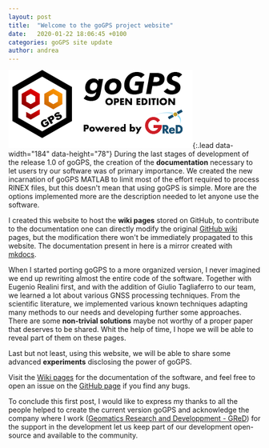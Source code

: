 ```yaml
---
layout: post
title:  "Welcome to the goGPS project website"
date:   2020-01-22 18:06:45 +0100
categories: goGPS site update
author: andrea
---
```

![goGPS](/assets/img/goGPS_open.png){:.lead data-width="184" data-height="78"} During the last stages of development of the release 1.0 of goGPS, the creation of the **documentation** necessary to let users try our software was of primary importance. We created the new incarnation of goGPS MATLAB to limit most of the effort required to process RINEX files, but this doesn't mean that using goGPS is simple. More are the options implemented more are the description needed to let anyone use the software.

I created this website to host the **wiki pages** stored on GitHub, to contribute to the documentation one can directly modify the original [GitHub wiki](https://github.com/gogps-project/goGPS_MATLAB/wiki) pages, but the modification there won't be immediately propagated to this website. 
The documentation present in here is a mirror created with [mkdocs](https://www.mkdocs.org).

When I started porting goGPS to a more organized version, I never imagined we end up rewriting almost the entire code of the software. Together with Eugenio Realini first, and with the addition of Giulio Tagliaferro to our team, we learned a lot about various GNSS processing techniques. From the scientific literature, we implemented various known techniques adapting many methods to our needs and developing further some approaches. There are some **non-trivial solutions** maybe not worthy of a proper paper that deserves to be shared. Whit the help of time, I hope we will be able to reveal part of them on these pages.

Last but not least, using this website, we will be able to share some advanced **experiments** disclosing the power of goGPS.

Visit the [Wiki pages](/wiki/) for the documentation of the software, and feel free to open an issue on the [GitHub page](https://github.com/gogps-project/goGPS_MATLAB/issues) if you find any bugs.

To conclude this first post, I would like to express my thanks to all the people helped to create the current version goGPS and acknowledge the company where I work ([Geomatics Research and Developpment - GReD](http://g-red.eu)) for the support in the development let us keep part of our development open-source and available to the community.